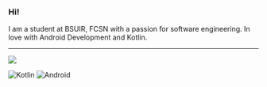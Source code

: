 
### Hi!

I am a student at BSUIR, FCSN with a passion for software engineering. In love with Android Development and Kotlin.

----

<a href="https://github.com/VeceluXa">
  <img src="https://github-readme-stats.vercel.app/api?username=VeceluXa&show_icons=true&hide_border=true" />
</a>

![Kotlin](https://img.shields.io/badge/-Kotlin-090909?style=for-the-badge&logo=kotlin&logoColor=FFFFFF)
![Android](https://img.shields.io/badge/-Android-090909?style=for-the-badge&logo=android&logoColor=FFFFFF)

